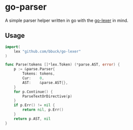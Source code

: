 # go-parser

A simple parser helper written in go with the [go-lexer](https://github.com/bbuck/go-lexer/) in mind.


## Usage
```go
import(
    lex "github.com/bbuck/go-lexer"
)

func Parse(tokens []*lex.Token) (*parse.AST, error) {
	p := &parse.Parser{
		Tokens: tokens,
		Cur:    0,
		AST:    &parse.AST{},
	}
	for p.Continue() {
		ParseTextOrDirective(p)
	}
	if p.Err() != nil {
		return nil, p.Err()
	}
	return p.AST, nil
}

```